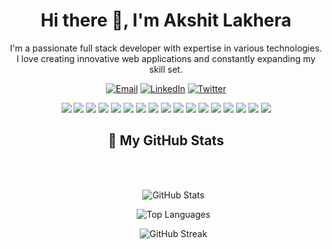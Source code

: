 <!-- Introduction -->

<h1 align="center">Hi there 👋, I'm Akshit Lakhera</h1>
<p align="center">I'm a passionate full stack developer with expertise in various technologies. I love creating innovative web applications and constantly expanding my skill set.</p>
<!-- Social media badges -->
<p align="center">
  <a href="mailto:akshitlakhera14@gmail.com"><img alt="Email" src="https://img.shields.io/badge/-Email-FF4500?style=flat&logo=Gmail&logoColor=white"></a>
  <a href="https://www.linkedin.com/in/akshit-lakhera-798655206/"><img alt="LinkedIn" src="https://img.shields.io/badge/-LinkedIn-0077B5?style=flat&logo=Linkedin&logoColor=white"></a>
  <a href="https://twitter.com/AkshitLakhera"><img alt="Twitter" src="https://img.shields.io/badge/-Twitter-1DA1F2?style=flat&logo=Twitter&logoColor=white"></a>
</p>
<!-- Technologies -->
<p align="center">
  <img src="https://img.shields.io/badge/-HTML-E34F26?style=flat&logo=html5&logoColor=white">
  <img src="https://img.shields.io/badge/-CSS-1572B6?style=flat&logo=css3&logoColor=white">
  <img src="https://img.shields.io/badge/-JavaScript-F7DF1E?style=flat&logo=javascript&logoColor=black">
  <img src="https://img.shields.io/badge/-React-61DAFB?style=flat&logo=react&logoColor=black">
  <img src="https://img.shields.io/badge/-Node.js-339933?style=flat&logo=node.js&logoColor=white">
  <img src="https://img.shields.io/badge/-Express.js-000000?style=flat&logo=express&logoColor=white">
  <img src="https://img.shields.io/badge/-MongoDB-47A248?style=flat&logo=mongodb&logoColor=white">
  <img src="https://img.shields.io/badge/-PostgreSQL-336791?style=flat&logo=postgresql&logoColor=white">
  <img src="https://img.shields.io/badge/-Prisma-2D3748?style=flat&logo=prisma&logoColor=white">
  <img src="https://img.shields.io/badge/-Tailwind_CSS-38B2AC?style=flat&logo=tailwind-css&logoColor=white">
  <img src="https://img.shields.io/badge/-Material_UI-0081CB?style=flat&logo=material-ui&logoColor=white">
  <img src="https://img.shields.io/badge/-Bootstrap-563D7C?style=flat&logo=bootstrap&logoColor=white">
  <img src="https://img.shields.io/badge/-TypeScript-007ACC?style=flat&logo=typescript&logoColor=white">
  <img src="https://img.shields.io/badge/-Cloudflare-F38020?style=flat&logo=cloudflare&logoColor=white">
  <img src="https://img.shields.io/badge/-Backblaze-005890?style=flat&logo=backblaze&logoColor=white">
  <img src="https://img.shields.io/badge/-Docker-2496ED?style=flat&logo=docker&logoColor=white">
  <img src="https://img.shields.io/badge/-Hono-00ACFF?style=flat&logo=hono&logoColor=white">
</p>

<!-- Fun facts -->
<h2 align="center">🎉 My GitHub Stats </h2>
<ul align="center">


<br><br>
<p align="center">
  <img src="https://github-readme-stats.vercel.app/api?username=AkshitLakhera&show_icons=true&theme=dark" alt="GitHub Stats">
</p>

<!-- Additional Stats -->
<p align="center">
  <img src="https://github-readme-stats.vercel.app/api/top-langs/?username=AkshitLakhera&layout=compact&theme=dark" alt="Top Languages">
  <!-- Wakatime Stats -->

</p>
<!-- GitHub Streak -->
<p align="center">
  <img src="https://github-readme-streak-stats.herokuapp.com/?user=AkshitLakhera&theme=black-ice" alt="GitHub Streak">
</p>

